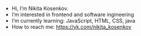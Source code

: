 - Hi, I’m Nikita Kosenkov.
- I’m interested in frontend and software ingineering
- I’m currently learning: JavaScript, HTML, CSS, java
- How to reach me: https://vk.com/nikita_kosenkov
